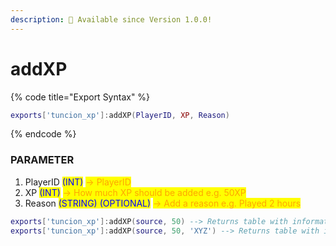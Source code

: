 ```yaml
---
description: 🔧 Available since Version 1.0.0!
---
```


# addXP

{% code title="Export Syntax" %}
```lua
exports['tuncion_xp']:addXP(PlayerID, XP, Reason)
```
{% endcode %}

### PARAMETER

1. PlayerID <mark style="color:blue;">(INT)</mark> <mark style="color:orange;">-> PlayerID</mark>
2. XP <mark style="color:blue;">(INT)</mark> <mark style="color:orange;">-> How much XP should be added e.g. 50XP</mark>
3. Reason <mark style="color:blue;">(STRING) (OPTIONAL)</mark> <mark style="color:orange;">-> Add a reason e.g. Played 2 hours</mark>

```lua
exports['tuncion_xp']:addXP(source, 50) --> Returns table with information
exports['tuncion_xp']:addXP(source, 50, 'XYZ') --> Returns table with information
```
